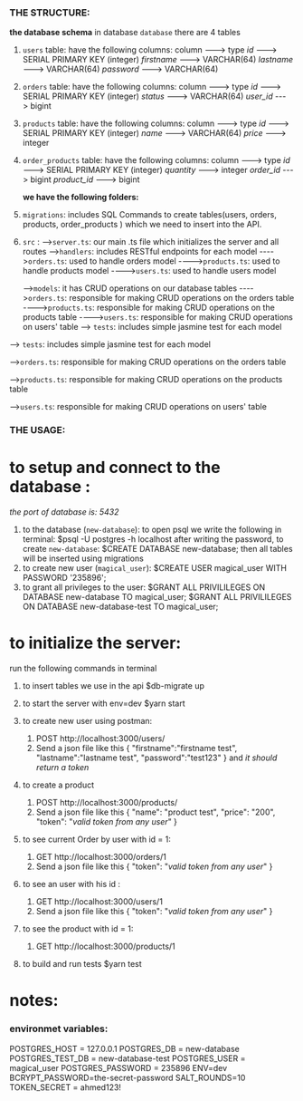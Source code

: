 ### THE STRUCTURE:

**the database schema**
in database `database` there are 4 tables

1. `users` table: have the following columns:
   column ---> type
   _id_ ---> SERIAL PRIMARY KEY (integer)
   _firstname_ ---> VARCHAR(64)
   _lastname_ ---> VARCHAR(64)
   _password_ ---> VARCHAR(64)

2. `orders` table: have the following columns:
   column ---> type
   _id_ ---> SERIAL PRIMARY KEY (integer)
   _status_ ---> VARCHAR(64)
   _user_id_ ---> bigint

3. `products` table: have the following columns:
   column ---> type
   _id_ ---> SERIAL PRIMARY KEY (integer)
   _name_ ---> VARCHAR(64)
   _price_ ---> integer

4. `order_products` table: have the following columns:
   column ---> type
   _id_ ---> SERIAL PRIMARY KEY (integer)
   _quantity_ ---> integer
   _order_id_ ---> bigint
   _product_id_ ---> bigint

   **we have the following folders:**

5. `migrations`: includes SQL Commands to create tables(users, orders, products, order_products ) which we need to insert into the API.

6. `src` :
   -->`server.ts`: our main .ts file which initializes the server and all routes
   -->`handlers`: includes RESTful endpoints for each model
   ---->`orders.ts`: used to handle orders model
   ---->`products.ts`: used to handle products model
   ---->`users.ts`: used to handle users model

   -->`models`: it has CRUD operations on our database tables
   ---->`orders.ts`: responsible for making CRUD operations on the orders table
   ---->`products.ts`: responsible for making CRUD operations on the products table
   ---->`users.ts`: responsible for making CRUD operations on users' table
   --> `tests`: includes simple jasmine test for each model

--> `tests`: includes simple jasmine test for each model

-->`orders.ts`: responsible for making CRUD operations on the orders table

-->`products.ts`: responsible for making CRUD operations on the products table

-->`users.ts`: responsible for making CRUD operations on users' table

### THE USAGE:

# to setup and connect to the database :

_the port of database is: 5432_

1. to the database (`new-database`):
   to open psql we write the following in terminal:
   $psql -U postgres -h localhost
   after writing the password, to create `new-database`:
   $CREATE DATABASE new-database;
   then all tables will be inserted using migrations
2. to create new user (`magical_user`):
   $CREATE USER magical_user WITH PASSWORD '235896';
3. to grant all privileges to the user:
   $GRANT ALL PRIVILILEGES ON DATABASE new-database TO magical_user;
   $GRANT ALL PRIVILILEGES ON DATABASE new-database-test TO magical_user;

# to initialize the server:

run the following commands in terminal

1.  to insert tables we use in the api
    $db-migrate up

2.  to start the server with env=dev
    $yarn start
3.  to create new user using postman:
    1. POST http://localhost:3000/users/
    2. Send a json file like this
       {
       "firstname":"firstname test",
       "lastname":"lastname test",
       "password":"test123"
       }
       and _it should return a token_
4.  to create a product
    1. POST http://localhost:3000/products/
    2. Send a json file like this
       {
       "name": "product test",
       "price": "200",
       "token": "_valid token from any user_"
       }
5.  to see current Order by user with id = 1:

    1. GET http://localhost:3000/orders/1
    2. Send a json file like this
       {
       "token": "_valid token from any user_"
       }

6.  to see an user with his id :

    1. GET http://localhost:3000/users/1
    2. Send a json file like this
       {
       "token": "_valid token from any user_"
       }

7.  to see the product with id = 1:

    1. GET http://localhost:3000/products/1

8.  to build and run tests
    $yarn test

# notes:

### environmet variables:

POSTGRES_HOST = 127.0.0.1
POSTGRES_DB = new-database
POSTGRES_TEST_DB = new-database-test
POSTGRES_USER = magical_user
POSTGRES_PASSWORD = 235896
ENV=dev
BCRYPT_PASSWORD=the-secret-password
SALT_ROUNDS=10
TOKEN_SECRET = ahmed123!
